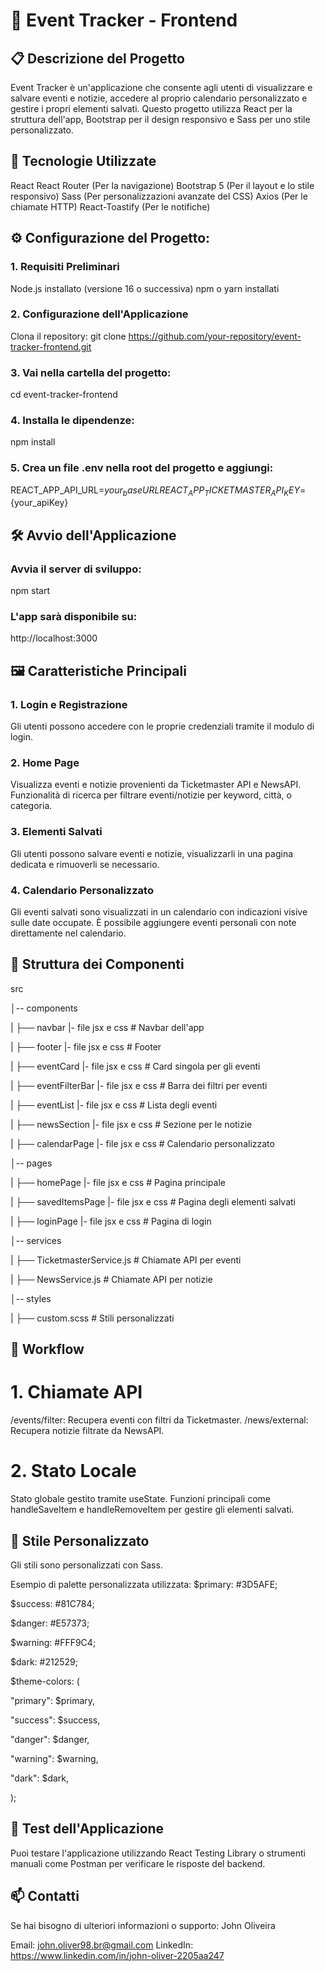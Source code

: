 # 🎨 Event Tracker - Frontend

## 📋 Descrizione del Progetto
Event Tracker è un'applicazione che consente agli utenti di visualizzare e salvare eventi e notizie, accedere al proprio calendario personalizzato e gestire i propri elementi salvati.
Questo progetto utilizza React per la struttura dell'app, Bootstrap per il design responsivo e Sass per uno stile personalizzato.

## 🚀 Tecnologie Utilizzate
React
React Router (Per la navigazione)
Bootstrap 5 (Per il layout e lo stile responsivo)
Sass (Per personalizzazioni avanzate del CSS)
Axios (Per le chiamate HTTP)
React-Toastify (Per le notifiche)

## ⚙️ Configurazione del Progetto:

### 1. Requisiti Preliminari
Node.js installato (versione 16 o successiva)
npm o yarn installati

### 2. Configurazione dell'Applicazione
Clona il repository:
git clone https://github.com/your-repository/event-tracker-frontend.git

### 3. Vai nella cartella del progetto:
cd event-tracker-frontend

### 4. Installa le dipendenze:
npm install

### 5. Crea un file .env nella root del progetto e aggiungi:
REACT_APP_API_URL=${your_baseURL}
REACT_APP_TICKETMASTER_API_KEY=${your_apiKey}

## 🛠️ Avvio dell'Applicazione

### Avvia il server di sviluppo:
npm start

### L'app sarà disponibile su:
http://localhost:3000

## 🖼️ Caratteristiche Principali

### 1. Login e Registrazione
Gli utenti possono accedere con le proprie credenziali tramite il modulo di login.

### 2. Home Page
Visualizza eventi e notizie provenienti da Ticketmaster API e NewsAPI.
Funzionalità di ricerca per filtrare eventi/notizie per keyword, città, o categoria.

### 3. Elementi Salvati
Gli utenti possono salvare eventi e notizie, visualizzarli in una pagina dedicata e rimuoverli se necessario.

### 4. Calendario Personalizzato
Gli eventi salvati sono visualizzati in un calendario con indicazioni visive sulle date occupate.
È possibile aggiungere eventi personali con note direttamente nel calendario.

## 📄 Struttura dei Componenti

src

│-- components

|   ├── navbar |- file jsx e css # Navbar dell'app

|   ├── footer |- file jsx e css # Footer

|   ├── eventCard |- file jsx e css # Card singola per gli eventi

|   ├── eventFilterBar |- file jsx e css # Barra dei filtri per eventi

|   ├── eventList |- file jsx e css # Lista degli eventi

|   ├── newsSection |- file jsx e css # Sezione per le notizie

|   ├── calendarPage |- file jsx e css # Calendario personalizzato

│-- pages

|   ├── homePage |- file jsx e css # Pagina principale

|   ├── savedItemsPage |- file jsx e css # Pagina degli elementi salvati

|   ├── loginPage |- file jsx e css # Pagina di login

│-- services

|   ├── TicketmasterService.js # Chiamate API per eventi

|   ├── NewsService.js # Chiamate API per notizie

│-- styles

|   ├── custom.scss # Stili personalizzati

## 🔄 Workflow

# 1. Chiamate API
/events/filter: Recupera eventi con filtri da Ticketmaster.
/news/external: Recupera notizie filtrate da NewsAPI.

# 2. Stato Locale
Stato globale gestito tramite useState.
Funzioni principali come handleSaveItem e handleRemoveItem per gestire gli elementi salvati.

## 🎨 Stile Personalizzato
Gli stili sono personalizzati con Sass.

Esempio di palette personalizzata utilizzata:
$primary: #3D5AFE;

$success: #81C784;

$danger: #E57373;

$warning: #FFF9C4;

$dark: #212529;

$theme-colors: (

"primary": $primary,

"success": $success, 

"danger": $danger,

"warning": $warning,

"dark": $dark,

);

## 🧪 Test dell'Applicazione
Puoi testare l'applicazione utilizzando React Testing Library o strumenti manuali come Postman per verificare le risposte del backend.

## 📫 Contatti
Se hai bisogno di ulteriori informazioni o supporto:
John Oliveira

Email: john.oliver98.br@gmail.com
LinkedIn: https://www.linkedin.com/in/john-oliver-2205aa247
